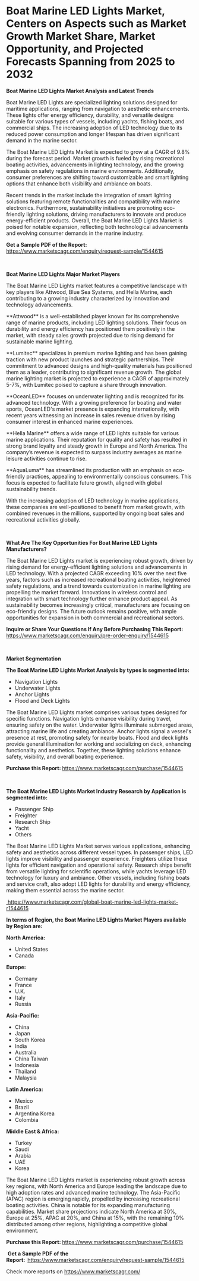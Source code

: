 <p><h1>Boat Marine LED Lights Market, Centers on Aspects such as Market Growth Market Share, Market Opportunity, and Projected Forecasts Spanning from 2025 to 2032</h1></p><p><strong>Boat Marine LED Lights Market Analysis and Latest Trends</strong></p>
<p><p>Boat Marine LED Lights are specialized lighting solutions designed for maritime applications, ranging from navigation to aesthetic enhancements. These lights offer energy efficiency, durability, and versatile designs suitable for various types of vessels, including yachts, fishing boats, and commercial ships. The increasing adoption of LED technology due to its reduced power consumption and longer lifespan has driven significant demand in the marine sector.</p><p>The Boat Marine LED Lights Market is expected to grow at a CAGR of 9.8% during the forecast period. Market growth is fueled by rising recreational boating activities, advancements in lighting technology, and the growing emphasis on safety regulations in marine environments. Additionally, consumer preferences are shifting toward customizable and smart lighting options that enhance both visibility and ambiance on boats.</p><p>Recent trends in the market include the integration of smart lighting solutions featuring remote functionalities and compatibility with marine electronics. Furthermore, sustainability initiatives are promoting eco-friendly lighting solutions, driving manufacturers to innovate and produce energy-efficient products. Overall, the Boat Marine LED Lights Market is poised for notable expansion, reflecting both technological advancements and evolving consumer demands in the marine industry.</p></p>
<p><strong>Get a Sample PDF of the Report:&nbsp;</strong> <a href="https://www.marketscagr.com/enquiry/request-sample/1544615?utm_campaign=2336&utm_medium=2&utm_source=Github&utm_content=ia&utm_term=27022025&utm_id=boat-marine-led-lights">https://www.marketscagr.com/enquiry/request-sample/1544615</a></p>
<p>&nbsp;</p>
<p><strong>Boat Marine LED Lights Major Market Players</strong></p>
<p><p>The Boat Marine LED Lights market features a competitive landscape with key players like Attwood, Blue Sea Systems, and Hella Marine, each contributing to a growing industry characterized by innovation and technology advancements.</p><p>**Attwood** is a well-established player known for its comprehensive range of marine products, including LED lighting solutions. Their focus on durability and energy efficiency has positioned them positively in the market, with steady sales growth projected due to rising demand for sustainable marine lighting.</p><p>**Lumitec** specializes in premium marine lighting and has been gaining traction with new product launches and strategic partnerships. Their commitment to advanced designs and high-quality materials has positioned them as a leader, contributing to significant revenue growth. The global marine lighting market is projected to experience a CAGR of approximately 5-7%, with Lumitec poised to capture a share through innovation.</p><p>**OceanLED** focuses on underwater lighting and is recognized for its advanced technology. With a growing preference for boating and water sports, OceanLED's market presence is expanding internationally, with recent years witnessing an increase in sales revenue driven by rising consumer interest in enhanced marine experiences.</p><p>**Hella Marine** offers a wide range of LED lights suitable for various marine applications. Their reputation for quality and safety has resulted in strong brand loyalty and steady growth in Europe and North America. The company’s revenue is expected to surpass industry averages as marine leisure activities continue to rise.</p><p>**AquaLuma** has streamlined its production with an emphasis on eco-friendly practices, appealing to environmentally conscious consumers. This focus is expected to facilitate future growth, aligned with global sustainability trends.</p><p>With the increasing adoption of LED technology in marine applications, these companies are well-positioned to benefit from market growth, with combined revenues in the millions, supported by ongoing boat sales and recreational activities globally.</p></p>
<p>&nbsp;</p>
<p><strong>What Are The Key Opportunities For Boat Marine LED Lights Manufacturers?</strong></p>
<p><p>The Boat Marine LED Lights market is experiencing robust growth, driven by rising demand for energy-efficient lighting solutions and advancements in LED technology. With a projected CAGR exceeding 10% over the next five years, factors such as increased recreational boating activities, heightened safety regulations, and a trend towards customization in marine lighting are propelling the market forward. Innovations in wireless control and integration with smart technology further enhance product appeal. As sustainability becomes increasingly critical, manufacturers are focusing on eco-friendly designs. The future outlook remains positive, with ample opportunities for expansion in both commercial and recreational sectors.</p></p>
<p><strong>Inquire or Share Your Questions If Any Before Purchasing This Report:</strong> <a href="https://www.marketscagr.com/enquiry/pre-order-enquiry/1544615?utm_campaign=2336&utm_medium=2&utm_source=Github&utm_content=ia&utm_term=27022025&utm_id=boat-marine-led-lights">https://www.marketscagr.com/enquiry/pre-order-enquiry/1544615</a></p>
<p>&nbsp;</p>
<p><strong>Market Segmentation</strong></p>
<p><strong>The Boat Marine LED Lights Market Analysis by types is segmented into:</strong></p>
<p><ul><li>Navigation Lights</li><li>Underwater Lights</li><li>Anchor Lights</li><li>Flood and Deck Lights</li></ul></p>
<p><p>The Boat Marine LED Lights market comprises various types designed for specific functions. Navigation lights enhance visibility during travel, ensuring safety on the water. Underwater lights illuminate submerged areas, attracting marine life and creating ambiance. Anchor lights signal a vessel's presence at rest, promoting safety for nearby boats. Flood and deck lights provide general illumination for working and socializing on deck, enhancing functionality and aesthetics. Together, these lighting solutions enhance safety, visibility, and overall boating experience.</p></p>
<p><strong>Purchase this Report:&nbsp;</strong><a href="https://www.marketscagr.com/purchase/1544615?utm_campaign=2336&utm_medium=2&utm_source=Github&utm_content=ia&utm_term=27022025&utm_id=boat-marine-led-lights">https://www.marketscagr.com/purchase/1544615</a></p>
<p>&nbsp;</p>
<p><strong>The Boat Marine LED Lights Market Industry Research by Application is segmented into:</strong></p>
<p><ul><li>Passenger Ship</li><li>Freighter</li><li>Research Ship</li><li>Yacht</li><li>Others</li></ul></p>
<p><p>The Boat Marine LED Lights Market serves various applications, enhancing safety and aesthetics across different vessel types. In passenger ships, LED lights improve visibility and passenger experience. Freighters utilize these lights for efficient navigation and operational safety. Research ships benefit from versatile lighting for scientific operations, while yachts leverage LED technology for luxury and ambiance. Other vessels, including fishing boats and service craft, also adopt LED lights for durability and energy efficiency, making them essential across the marine sector.</p></p>
<p><a href="https://www.marketscagr.com/global-boat-marine-led-lights-market-r1544615?utm_campaign=2336&utm_medium=2&utm_source=Github&utm_content=ia&utm_term=27022025&utm_id=boat-marine-led-lights">&nbsp;https://www.marketscagr.com/global-boat-marine-led-lights-market-r1544615</a></p>
<p><strong>In terms of Region, the Boat Marine LED Lights Market Players available by Region are:</strong></p>
<p>
    <p> <strong> North America: </strong>
        <ul>
            <li>United States</li>
            <li>Canada</li>
        </ul>
        </p> 
    <p> <strong> Europe: </strong>
        <ul>
            <li>Germany</li>
            <li>France</li>
            <li>U.K.</li>
            <li>Italy</li>
            <li>Russia</li>
        </ul>
        </p> 
    <p> <strong> Asia-Pacific: </strong>
        <ul>
            <li>China</li>
            <li>Japan</li>
            <li>South Korea</li>
            <li>India</li>
            <li>Australia</li>
            <li>China Taiwan</li>
            <li>Indonesia</li>
            <li>Thailand</li>
            <li>Malaysia</li>
        </ul>
        </p> 
    <p> <strong> Latin America: </strong>
        <ul>
            <li>Mexico</li>
            <li>Brazil</li>
            <li>Argentina Korea</li>
            <li>Colombia</li>
        </ul>
        </p> 
    <p> <strong> Middle East & Africa: </strong>
        <ul>
            <li>Turkey</li>
            <li>Saudi</li>
            <li>Arabia</li>
            <li>UAE</li>
            <li>Korea</li>
        </ul>
    </p>
    </p>
<p><p>The Boat Marine LED Lights market is experiencing robust growth across key regions, with North America and Europe leading the landscape due to high adoption rates and advanced marine technology. The Asia-Pacific (APAC) region is emerging rapidly, propelled by increasing recreational boating activities. China is notable for its expanding manufacturing capabilities. Market share projections indicate North America at 30%, Europe at 25%, APAC at 20%, and China at 15%, with the remaining 10% distributed among other regions, highlighting a competitive global environment.</p></p>
<p><strong>Purchase this Report: </strong><a href="https://www.marketscagr.com/purchase/1544615?utm_campaign=2336&utm_medium=2&utm_source=Github&utm_content=ia&utm_term=27022025&utm_id=boat-marine-led-lights">https://www.marketscagr.com/purchase/1544615</a></p>
<p>&nbsp;<strong>Get a Sample PDF of the Report:&nbsp;&nbsp;</strong><a href="https://www.marketscagr.com/enquiry/request-sample/1544615?utm_campaign=2336&utm_medium=2&utm_source=Github&utm_content=ia&utm_term=27022025&utm_id=boat-marine-led-lights">https://www.marketscagr.com/enquiry/request-sample/1544615</a></p>
<p><strong></strong></p>
<p>Check more reports on <a href="https://www.marketscagr.com/?utm_campaign=2336&utm_medium=2&utm_source=Github&utm_content=ia&utm_term=27022025&utm_id=boat-marine-led-lights">https://www.marketscagr.com/</a></p>